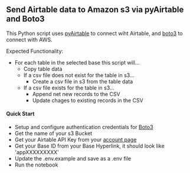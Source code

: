 ## Send Airtable data to Amazon s3 via pyAirtable and Boto3

This Python script uses [pyAirtable](https://pyairtable.readthedocs.io/en/latest/) to connect wiht Airtable, and [boto3](https://aws.amazon.com/sdk-for-python/) to connect with AWS.

Expected Functionality:

- For each table in the selected base this script will...
  - Copy table data
  - If a csv file does not exist for the table in s3...
    - Create a csv file in s3 from the table data
  - If a csv file exists for the table in s3...
    - Append net new records to the CSV
    - Update chages to existing records in the CSV

#### Quick Start

- Setup and configure authentication credentials for [Boto3](https://boto3.amazonaws.com/v1/documentation/api/latest/guide/quickstart.html#configuration)
- Get the name of your s3 Bucket
- Get your Airtable API Key from your [account page](https://airtable.com/account)
- Get your Base ID from your Base Hyperlink, it should look like 'appXXXXXXXXX'
- Update the .env.example and save as a .env file
- Run the notebook
